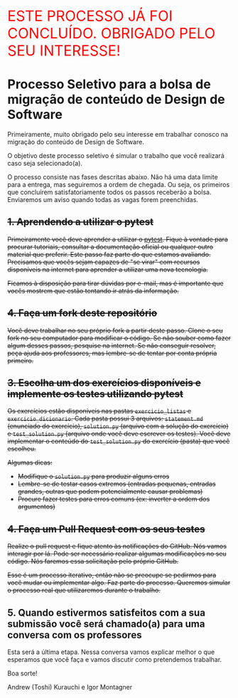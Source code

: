 <div style="font-size: 2rem; color: red; text-transform: uppercase">
Este processo já foi concluído. Obrigado pelo seu interesse!
</div>


# Processo Seletivo para a bolsa de migração de conteúdo de Design de Software

Primeiramente, muito obrigado pelo seu interesse em trabalhar conosco na migração do conteúdo de Design de Software.

O objetivo deste processo seletivo é simular o trabalho que você realizará caso seja selecionado(a).

O processo consiste nas fases descritas abaixo. Não há uma data limite para a entrega, mas seguiremos a ordem de chegada. Ou seja, os primeiros que concluírem satisfatoriamente todos os passos receberão a bolsa. Enviaremos um aviso quando todas as vagas forem preenchidas.

<div style="text-decoration: line-through;">

## 1. Aprendendo a utilizar o pytest

Primeiramente você deve aprender a utilizar o [pytest](https://docs.pytest.org/en/6.2.x/). Fique à vontade para procurar tutoriais, consultar a documentação oficial ou qualquer outro material que preferir. Este passo faz parte do que estamos avaliando. Precisamos que vocês sejam capazes de "se virar" com recursos disponíveis na internet para aprender a utilizar uma nova tecnologia.

Ficamos à disposição para tirar dúvidas por e-mail, mas é importante que vocês mostrem que estão tentando ir atrás da informação.

## 4. Faça um fork deste repositório

Você deve trabalhar no seu próprio fork a partir deste passo. Clone o seu fork no seu computador para modificar o código. Se não souber como fazer algum desses passos, pesquise na internet. Se não conseguir resolver, peça ajuda aos professores, mas lembre-se de tentar por conta própria primeiro.

## 3. Escolha **um** dos exercícios disponíveis e implemente os testes utilizando pytest

Os exercícios estão disponíveis nas pastas `exercicio_listas` e `exercicio_dicionario`. Cada pasta possui 3 arquivos: `statement.md` (enunciado do exercício), `solution.py` (arquivo com a solução do exercício) e `test_solution.py` (arquivo onde você deve escrever os testes). Você deve implementar o conteúdo do `test_solution.py` do exercício (pasta) que você escolheu.

Algumas dicas:

- Modifique o `solution.py` para produzir alguns erros
- Lembre-se de testar casos extremos (entradas pequenas, entradas grandes, outras que podem potencialmente causar problemas)
- Procure fazer testes para erros comuns (ex: inverter a ordem dos argumentos)

## 4. Faça um Pull Request com os seus testes

Realize o pull request e fique atento às notificações do GitHub. Nós vamos interagir por lá. Pode ser necessário realizar algumas modificações no seu código. Nós faremos essa solicitação pelo próprio GitHub.

Esse é um processo iterativo, então não se preocupe se pedirmos para você mudar ou implementar algo. Faz parte do processo. Queremos simular o processo real que utilizaremos durante o trabalho.

</div>

## 5. Quando estivermos satisfeitos com a sua submissão você será chamado(a) para uma conversa com os professores

Esta será a última etapa. Nessa conversa vamos explicar melhor o que esperamos que você faça e vamos discutir como pretendemos trabalhar.

Boa sorte!

Andrew (Toshi) Kurauchi e Igor Montagner

